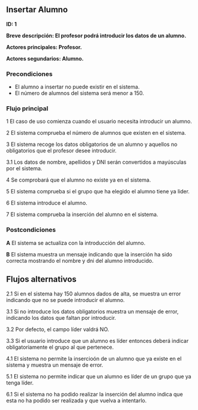 
## Insertar Alumno

**ID: 1**

**Breve descripción: El profesor podrá introducir los datos de un alumno.** 

**Actores principales: Profesor.**

**Actores segundarios: Alumno.**

### Precondiciones

* El alumno a insertar no puede existir en el sistema.
* El número de alumnos del sistema será menor a 150.

### Flujo principal

1 El caso de uso comienza cuando el usuario necesita introducir un alumno.

2 El sistema comprueba el número de alumnos que existen en el sistema. 

3 El sistema recoge los datos obligatorios de un alumno y aquellos no obligatorios que el profesor desee introducir.

3.1 Los datos de nombre, apellidos y DNI serán convertidos a mayúsculas por el sistema.

4 Se comprobará que el alumno no existe ya en el sistema.

5 El sistema comprueba si el grupo que ha elegido el alumno tiene ya lider.

6 El sistema introduce el alumno.

7 El sistema comprueba la inserción del alumno en el sistema.

### Postcondiciones

**A** El sistema se actualiza con la introducción del alumno.

**B** El sistema muestra un mensaje indicando que la inserción ha sido correcta mostrando el nombre y dni del alumno introducido.
 
## Flujos alternativos

2.1 Si en el sistema hay 150 alumnos dados de alta, se muestra un error indicando que no se puede introducir el alumno.

3.1 Si no introduce los datos obligatorios muestra un mensaje de error, indicando los datos que faltan por introducir.

3.2 Por defecto, el campo líder valdrá NO.

3.3 Si el usuario introduce que un alumno es líder entonces deberá indicar obligatoriamente el grupo al que pertenece.

4.1 El sistema no permite la insercioón de un alumno que ya existe en el sistema y muestra un mensaje de error.

5.1 El sistema no permite indicar que un alumno es líder de un grupo que ya tenga líder.

6.1 Si el sistema no ha podido realizar la inserción del alumno indica que esta no ha podido ser realizada y que vuelva a intentarlo.
